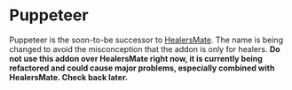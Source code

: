 # Puppeteer

Puppeteer is the soon-to-be successor to [HealersMate](https://github.com/i2ichardt/HealersMate). The name is being changed to avoid the misconception that the addon is only for healers. **Do not use this addon over HealersMate right now, it is currently being refactored and could cause major problems, especially combined with HealersMate. Check back later.**
